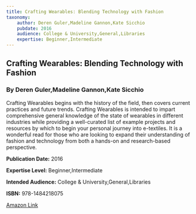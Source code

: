```yaml
---
title: Crafting Wearables: Blending Technology with Fashion
taxonomy:
	author: Deren Guler,Madeline Gannon,Kate Sicchio
	pubdate: 2016
	audience: College & University,General,Libraries
	expertise: Beginner,Intermediate
---
```

## Crafting Wearables: Blending Technology with Fashion
### By Deren Guler,Madeline Gannon,Kate Sicchio
Crafting Wearables begins with the history of the field, then covers current practices and future trends. Crafting Wearables is intended to impart comprehensive general knowledge of the state of wearables in different industries while providing a well-curated list of example projects and resources by which to begin your personal journey into e-textiles. It is a wonderful read for those who are looking to expand their understanding of fashion and technology from both a hands-on and research-based perspective.

**Publication Date:** 2016

**Expertise Level:** Beginner,Intermediate

**Intended Audience:** College & University,General,Libraries

**ISBN:** 978-1484218075

[Amazon Link](https://www.amazon.com/Crafting-Wearables-Blending-Technology-Fashion/dp/1484218078)